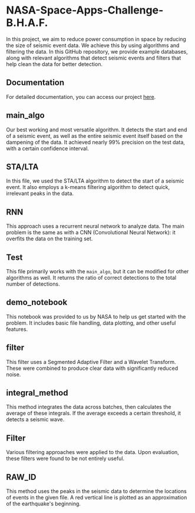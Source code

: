# NASA-Space-Apps-Challenge-B.H.A.F.

In this project, we aim to reduce power consumption in space by reducing the size of seismic event data. We achieve this by using algorithms and filtering the data. In this GitHub repository, we provide example databases, along with relevant algorithms that detect seismic events and filters that help clean the data for better detection.

## Documentation
For detailed documentation, you can access our project [here](https://drive.google.com/file/d/1356yBqcECAjn_dYa0D1YLX2tcMhEJhN8/view?usp=sharing).

## main_algo
Our best working and most versatile algorithm. It detects the start and end of a seismic event, as well as the entire seismic event itself based on the dampening of the data. It achieved nearly 99% precision on the test data, with a certain confidence interval.

## STA/LTA
In this file, we used the STA/LTA algorithm to detect the start of a seismic event. It also employs a k-means filtering algorithm to detect quick, irrelevant peaks in the data.

## RNN
This approach uses a recurrent neural network to analyze data. The main problem is the same as with a CNN (Convolutional Neural Network): it overfits the data on the training set.

## Test
This file primarily works with the `main_algo`, but it can be modified for other algorithms as well. It returns the ratio of correct detections to the total number of detections.

## demo_notebook
This notebook was provided to us by NASA to help us get started with the problem. It includes basic file handling, data plotting, and other useful features.

## filter
This filter uses a Segmented Adaptive Filter and a Wavelet Transform. These were combined to produce clear data with significantly reduced noise.

## integral_method
This method integrates the data across batches, then calculates the average of these integrals. If the average exceeds a certain threshold, it detects a seismic wave.

## Filter
Various filtering approaches were applied to the data. Upon evaluation, these filters were found to be not entirely useful.

## RAW_ID
This method uses the peaks in the seismic data to determine the locations of events in the given file. A red vertical line is plotted as an approximation of the earthquake's beginning.
